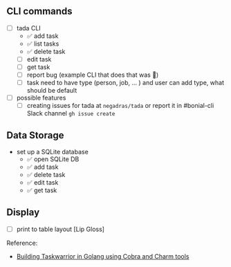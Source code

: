## CLI commands
- [ ] tada CLI
    -  ✅ add task
    -  ✅ list tasks
    -  ✅ delete task
    -  [ ] edit task
    -  [ ] get task
    -  [ ] report bug (example CLI that does that was 🤔)
    -  [ ] task need to have type (person, job, ... ) and user can add type, what should be default
- [ ] possible features
  - [ ] creating issues for tada at `negadras/tada` or report it in #bonial-cli Slack channel `gh issue create`

## Data Storage 
- set up a SQLite database
  -  ✅ open SQLite DB
  -  ✅ add task
  -  ✅ delete task
  -  ✅ edit task
  -  ✅ get task


## Display
- [ ] print to table layout [Lip Gloss]

Reference:
* [Building Taskwarrior in Golang using Cobra and Charm tools](https://www.youtube.com/watch?v=yiFhQGJeRJk)
